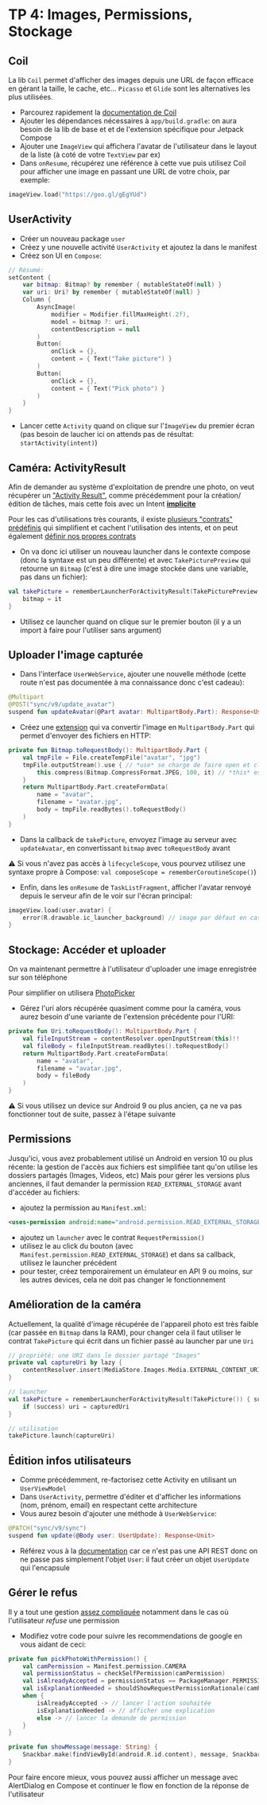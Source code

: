 # TP 4: Images, Permissions, Stockage

## Coil

<aside class="positive">

La lib `Coil` permet d'afficher des images depuis une URL de façon efficace en gérant la taille, le cache, etc... `Picasso` et `Glide` sont les alternatives les plus utilisées.

</aside>

- Parcourez rapidement la [documentation de Coil](https://coil-kt.github.io/coil/)
- Ajouter les dépendances nécessaires à `app/build.gradle`: on aura besoin de la lib de base et et de l'extension spécifique pour Jetpack Compose
- Ajouter une `ImageView` qui affichera l'avatar de l'utilisateur dans le layout de la liste (à coté de votre `TextView` par ex)
- Dans `onResume`, récupérez une référence à cette vue puis utilisez Coil pour afficher une image en passant une URL de votre choix, par exemple:

```kotlin
imageView.load("https://goo.gl/gEgYUd")
```

## UserActivity

- Créer un nouveau package `user`
- Créez y une nouvelle activité `UserActivity` et ajoutez la dans le manifest
- Créez son UI en `Compose`:
```kotlin
// Résumé:
setContent {
    var bitmap: Bitmap? by remember { mutableStateOf(null) }
    var uri: Uri? by remember { mutableStateOf(null) }
    Column {
        AsyncImage(
            modifier = Modifier.fillMaxHeight(.2f),
            model = bitmap ?: uri,
            contentDescription = null
        )
        Button(
            onClick = {},
            content = { Text("Take picture") }
        )
        Button(
            onClick = {},
            content = { Text("Pick photo") }
        )
    }
}
```
- Lancer cette `Activity` quand on clique sur l'`ImageView` du premier écran (pas besoin de laucher ici on attends pas de résultat: `startActivity(intent)`)

## Caméra: ActivityResult

<aside class="positive">

Afin de demander au système d'exploitation de prendre une photo, on veut récupérer un ["Activity Result"](https://developer.android.com/training/basics/intents/result), comme précédemment pour la création/édition de tâches, mais cette fois avec un Intent [**implicite**](https://developer.android.com/guide/components/intents-filters#ExampleSend)

Pour les cas d'utilisations très courants, il existe [plusieurs "contrats" prédéfinis](https://developer.android.com/reference/androidx/activity/result/contract/ActivityResultContracts) qui simplifient et cachent l'utilisation des intents, et on peut également [définir nos propres contrats](https://developer.android.com/training/basics/intents/result#custom)

</aside>

- On va donc ici utiliser un nouveau launcher dans le contexte compose (donc la syntaxe est un peu différente) et avec `TakePicturePreview` qui retourne un `Bitmap` (c'est à dire une image stockée dans une variable, pas dans un fichier):

```kotlin
val takePicture = rememberLauncherForActivityResult(TakePicturePreview()) {
    bitmap = it
}
```

- Utilisez ce launcher quand on clique sur le premier bouton (il y a un import à faire pour l'utiliser sans argument)

## Uploader l'image capturée

- Dans l'interface `UserWebService`, ajouter une nouvelle méthode (cette route n'est pas documentée à ma connaissance donc c'est cadeau):

```kotlin
@Multipart
@POST("sync/v9/update_avatar")
suspend fun updateAvatar(@Part avatar: MultipartBody.Part): Response<User>
```

- Créez une [extension](https://kotlinlang.org/docs/extensions.html) qui va convertir l'image en `MultipartBody.Part` qui permet d'envoyer des fichiers en HTTP:

```kotlin
private fun Bitmap.toRequestBody(): MultipartBody.Part {
    val tmpFile = File.createTempFile("avatar", "jpg")
    tmpFile.outputStream().use { // *use* se charge de faire open et close
        this.compress(Bitmap.CompressFormat.JPEG, 100, it) // *this* est le bitmap ici
    }
    return MultipartBody.Part.createFormData(
        name = "avatar",
        filename = "avatar.jpg",
        body = tmpFile.readBytes().toRequestBody()
    )
}
```

- Dans la callback de `takePicture`, envoyez l'image au serveur avec `updateAvatar`, en  convertissant `bitmap` avec `toRequestBody` avant

<aside class="negative">

⚠️ Si vous n'avez pas accès à `lifecycleScope`, vous pourvez utilisez une syntaxe propre à Compose: `val composeScope = rememberCoroutineScope()`)

</aside>

- Enfin, dans les `onResume` de `TaskListFragment`, afficher l'avatar renvoyé depuis le serveur afin de le voir sur l'écran principal:

```kotlin
imageView.load(user.avatar) {
    error(R.drawable.ic_launcher_background) // image par défaut en cas d'erreur
}
```

## Stockage: Accéder et uploader

On va maintenant permettre à l'utilisateur d'uploader une image enregistrée sur son téléphone

Pour simplifier on utilisera [PhotoPicker](https://developer.android.com/training/data-storage/shared/photopicker)

- Gérez l'uri alors récupérée quasiment comme pour la caméra, vous aurez besoin d'une variante de l'extension précédente pour l'URI:

```kotlin
private fun Uri.toRequestBody(): MultipartBody.Part {
    val fileInputStream = contentResolver.openInputStream(this)!!
    val fileBody = fileInputStream.readBytes().toRequestBody()
    return MultipartBody.Part.createFormData(
        name = "avatar",
        filename = "avatar.jpg",
        body = fileBody
    )
}
```

<aside class="negative">

⚠️ Si vous utilisez un device sur Android 9 ou plus ancien, ça ne va pas fonctionner tout de suite, passez à l'étape suivante

</aside>

## Permissions

Jusqu'ici, vous avez probablement utilisé un Android en version 10 ou plus récente: la gestion de l'accès aux fichiers est simplifiée tant qu'on utilise les dossiers partagés (Images, Videos, etc)
Mais pour gérer les versions plus anciennes, il faut demander la permission `READ_EXTERNAL_STORAGE` avant d'accéder au fichiers:
- ajoutez la permission au `Manifest.xml`:

```xml
<uses-permission android:name="android.permission.READ_EXTERNAL_STORAGE" android:maxSdkVersion="28" />
```
- ajoutez un `launcher` avec le contrat `RequestPermission()`
- utilisez le au click du bouton (avec ` Manifest.permission.READ_EXTERNAL_STORAGE`) et dans sa callback, utilisez le launcher précédent
- pour tester, créez temporairement un émulateur en API 9 ou moins, sur les autres devices, cela ne doit pas changer le fonctionnement

## Amélioration de la caméra

Actuellement, la qualité d'image récupérée de l'appareil photo est très faible (car passée en `Bitmap` dans la RAM), pour changer cela il faut utiliser le contrat `TakePicture` qui écrit dans un fichier passé au launcher par une `Uri`

```kotlin
// propriété: une URI dans le dossier partagé "Images"
private val captureUri by lazy { 
    contentResolver.insert(MediaStore.Images.Media.EXTERNAL_CONTENT_URI, ContentValues())
}

// launcher
val takePicture = rememberLauncherForActivityResult(TakePicture()) { success ->
    if (success) uri = capturedUri
}

// utilisation
takePicture.launch(captureUri)
```

## Édition infos utilisateurs

- Comme précédemment, re-factorisez cette Activity en utilisant un `UserViewModel`
- Dans `UserActivity`, permettre d'éditer et d'afficher les informations (nom, prénom, email) en respectant cette architecture
- Vous aurez besoin d'ajouter une méthode à `UserWebService`:

```kotlin
@PATCH("sync/v9/sync")
suspend fun update(@Body user: UserUpdate): Response<Unit>
```

- Référez vous à la [documentation](https://developer.todoist.com/sync/v9/#user) car ce n'est pas une API REST donc on ne passe pas simplement l'objet `User`: il faut créer un objet `UserUpdate` qui l'encapsule


## Gérer le refus

<aside class="positive">

Il y a tout une gestion [assez compliquée](https://developer.android.com/training/permissions/requesting#workflow_for_requesting_permissions) notamment dans le cas où l'utilisateur *refuse* une permission

</aside>

- Modifiez votre code pour suivre les recommendations de google en vous aidant de ceci:

```kotlin
private fun pickPhotoWithPermission() {
    val camPermission = Manifest.permission.CAMERA
    val permissionStatus = checkSelfPermission(camPermission)
    val isAlreadyAccepted = permissionStatus == PackageManager.PERMISSION_GRANTED
    val isExplanationNeeded = shouldShowRequestPermissionRationale(camPermission)
    when {
        isAlreadyAccepted -> // lancer l'action souhaitée
        isExplanationNeeded -> // afficher une explication
        else -> // lancer la demande de permission
    }
}

private fun showMessage(message: String) {
    Snackbar.make(findViewById(android.R.id.content), message, Snackbar.LENGTH_LONG).show()
}
```

Pour faire encore mieux, vous pouvez aussi afficher un message avec AlertDialog en Compose et continuer le flow en fonction de la réponse de l'utilisateur